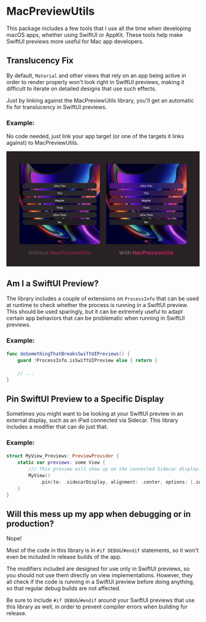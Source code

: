 # MacPreviewUtils

This package includes a few tools that I use all the time when developing macOS apps, whether using SwiftUI or AppKit.
These tools help make SwiftUI previews more useful for Mac app developers.

## Translucency Fix

By default, `Material` and other views that rely on an app being active in order to render properly won't look right in SwiftUI previews,
making it difficult to iterate on detailed designs that use such effects.

Just by linking against the MacPreviewUtils library, you'll get an automatic fix for translucency in SwiftUI previews.

### Example:

No code needed, just link your app target (or one of the targets it links against) to MacPreviewUtils.

![Material preview](./images/Materials.png)

## Am I a SwiftUI Preview?

The library includes a couple of extensions on `ProcessInfo` that can be used at runtime to check whether the process
is running in a SwiftUI preview. This should be used sparingly, but it can be extremely useful to adapt certain app behaviors
that can be problematic when running in SwiftUI previews.


### Example:

```swift
func doSomethingThatBreaksSwiftUIPreviews() {
    guard !ProcessInfo.isSwiftUIPreview else { return }
    
    // ...
}
```

## Pin SwiftUI Preview to a Specific Display

Sometimes you might want to be looking at your SwiftUI preview in an external display, such as an iPad connected via Sidecar.
This library includes a modifier that can do just that.

### Example:

```swift
struct MyView_Previews: PreviewProvider {
    static var previews: some View {
        /// This preview will show up on the connected Sidecar display.
        MyView()
            .pin(to: .sidecarDisplay, alignment: .center, options: [.interactiveOnly])
    }
}
```

## Will this mess up my app when debugging or in production?

Nope!

Most of the code in this library is in `#if DEBUG`/`#endif` statements, so it won't even be included
in release builds of the app.

The modifiers included are designed for use only in SwiftUI previews, so you should not use them
directly on view implementations. However, they all check if the code is running in a SwiftUI preview
before doing anything, so that regular debug builds are not affected.

Be sure to include `#if DEBUG`/`#endif` around your SwiftUI previews that
use this library as well, in order to prevent compiler errors when building for release.
